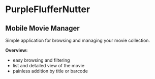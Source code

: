 # PurpleFlufferNutter

## Mobile Movie Manager

Simple application for browsing and managing your movie collection.

**Overview:**
* easy browsing and filtering
* list and detailed view of the movie
* painless addition by title or barcode

